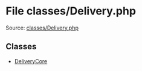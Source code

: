 File classes/Delivery.php
=========
Source: [classes/Delivery.php](https://github.com/PrestaShop/PrestaShop/blob/1.6.1.1/classes/Delivery.php)


Classes
-------

* [DeliveryCore](class.DeliveryCore)

